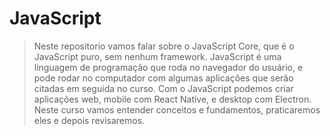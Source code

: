 # JavaScript

> Neste repositorio vamos falar sobre o JavaScript Core, que é o JavaScript puro, sem nenhum framework. JavaScript é uma linguagem de programação que roda no navegador do usuário, e pode rodar no computador com algumas aplicações que serão citadas em seguida no curso. Com o JavaScript podemos criar aplicações web, mobile com React Native, e desktop com Electron. Neste curso vamos entender conceitos e fundamentos, praticaremos eles e depois revisaremos.
